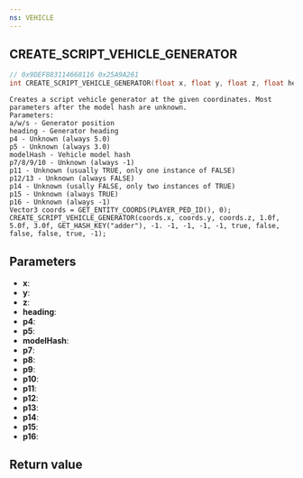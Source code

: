 ```yaml
---
ns: VEHICLE
---
```

## CREATE_SCRIPT_VEHICLE_GENERATOR

```c
// 0x9DEF883114668116 0x25A9A261
int CREATE_SCRIPT_VEHICLE_GENERATOR(float x, float y, float z, float heading, float p4, float p5, Hash modelHash, int p7, int p8, int p9, int p10, BOOL p11, BOOL p12, BOOL p13, BOOL p14, BOOL p15, int p16);
```

```
Creates a script vehicle generator at the given coordinates. Most parameters after the model hash are unknown.  
Parameters:  
a/w/s - Generator position  
heading - Generator heading  
p4 - Unknown (always 5.0)  
p5 - Unknown (always 3.0)  
modelHash - Vehicle model hash  
p7/8/9/10 - Unknown (always -1)  
p11 - Unknown (usually TRUE, only one instance of FALSE)  
p12/13 - Unknown (always FALSE)  
p14 - Unknown (usally FALSE, only two instances of TRUE)  
p15 - Unknown (always TRUE)  
p16 - Unknown (always -1)  
Vector3 coords = GET_ENTITY_COORDS(PLAYER_PED_ID(), 0);	CREATE_SCRIPT_VEHICLE_GENERATOR(coords.x, coords.y, coords.z, 1.0f, 5.0f, 3.0f, GET_HASH_KEY("adder"), -1. -1, -1, -1, -1, true, false, false, false, true, -1);  
```

## Parameters
* **x**: 
* **y**: 
* **z**: 
* **heading**: 
* **p4**: 
* **p5**: 
* **modelHash**: 
* **p7**: 
* **p8**: 
* **p9**: 
* **p10**: 
* **p11**: 
* **p12**: 
* **p13**: 
* **p14**: 
* **p15**: 
* **p16**: 

## Return value
